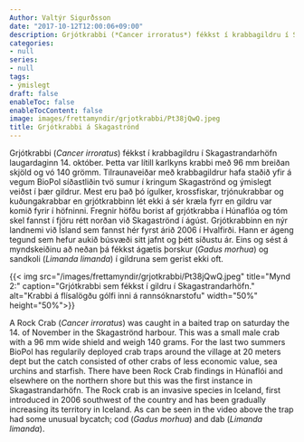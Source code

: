 ```yaml
---
Author: Valtýr Sigurðsson
date: "2017-10-12T12:00:06+09:00"
description: Grjótkrabbi (*Cancer irroratus*) fékkst í krabbagildru í Skagastrandarhöfn laugardaginn 14. október. Þetta var lítill karlkyns krabbi með 96 mm breiðan skjöld og vó 140 grömm. Tilraunaveiðar með krabbagildrur hafa staðið yfir á...
categories:
- null
series:
- null
tags:
- ýmislegt
draft: false
enableToc: false
enableTocContent: false
image: images/frettamyndir/grjotkrabbi/Pt38jQwQ.jpeg
title: Grjótkrabbi á Skagaströnd
---
```

  
Grjótkrabbi (*Cancer irroratus*) fékkst í krabbagildru í Skagastrandarhöfn laugardaginn 14. október. Þetta var lítill karlkyns krabbi með 96 mm breiðan skjöld og vó 140 grömm. Tilraunaveiðar með krabbagildrur hafa staðið yfir á vegum BioPol síðastliðin tvö sumur í kringum Skagaströnd og ýmislegt veiðst í þær gildrur. Mest eru það þó ígulker, krossfiskar, trjónukrabbar og kuðungakrabbar en grjótkrabbinn lét ekki á sér kræla fyrr en gildru var komið fyrir í höfninni. Fregnir höfðu borist af grjótkrabba í Húnaflóa og tóm skel fannst í fjöru rétt norðan við Skagaströnd í ágúst. Grjótkrabbinn en nýr landnemi við Ísland sem fannst hér fyrst árið 2006 í Hvalfirði. Hann er ágeng tegund  sem hefur aukið búsvæði sitt jafnt og þétt síðustu ár. Eins og sést á myndskeiðinu að neðan þá fékkst ágætis þorskur (*Gadus morhua*) og sandkoli (*Limanda limanda*) í gildruna sem gerist ekki oft.

{{< img src="/images/frettamyndir/grjotkrabbi/Pt38jQwQ.jpeg" title="Mynd 2:" caption="Grjótkrabbi sem fékkst í gildru í Skagastrandarhöfn." alt="Krabbi á flísalögðu gólfi inni á rannsóknarstofu" width="50%" height="50%">}}

A Rock Crab (*Cancer irroratus*) was caught in a baited trap on saturday the 14. of November in the Skagaströnd harbour. This was a small male crab with a 96 mm wide shield and weigh 140 grams. For the last two summers BioPol has regularily deployed crab traps around the village at 20 meters dept but the catch consisted of other crabs of less economic value, sea urchins and starfish. There have been Rock Crab findings in Húnaflói and elsewhere on the northern shore but this was the first instance in Skagastrandarhöfn. The Rock crab is an invasive species in Iceland, first introduced in 2006 southwest of the country and has been gradually increasing its territory in Iceland. As can be seen in the video above the trap had some unusual bycatch; cod (*Gadus morhua*) and dab (*Limanda limanda*).